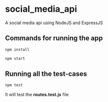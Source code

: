 # social_media_api
A social media api using NodeJS and ExpressJS 

## Commands for running the app
```markdown
npm install
```
```markdown
npm start
```
 
## Running all the test-cases
```markdown
npm test
```
<p>It will test the <b>routes.test.js</b> file </p>


